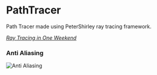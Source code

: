 # PathTracer

Path Tracer made using PeterShirley ray tracing framework.

[_Ray Tracing in One Weekend_](https://raytracing.github.io/books/RayTracingInOneWeekend.html)

### Anti Aliasing

![Anti Aliasing](https://media.giphy.com/media/v1.Y2lkPTc5MGI3NjExOGQzamc0Y2EybDBxZnQzaWhlMXZxajFlbXhiYTZqYnJ3anp6bnZ2OCZlcD12MV9pbnRlcm5hbF9naWZfYnlfaWQmY3Q9Zw/RHOjLpdi8GRxau1O6S/giphy.gif)
